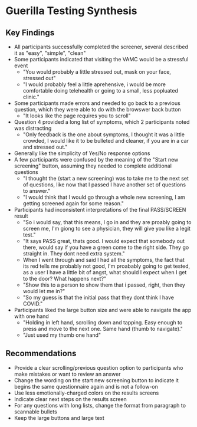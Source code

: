 # Guerilla Testing Synthesis

## Key Findings

- All participants successfully completed the screener, several described it as "easy", "simple", "clean"
- Some participants indicated that visiting the VAMC would be a stressful event
  - "You would probably a little stressed out, mask on your face, stressed out"
  - "I would probably feel a little aprehensive, i would be more comfortable doing telehealth or going to a small, less popluated clinic."
- Some participants made errors and needed to go back to a previous question, which they were able to do with the browswer back button
  - "It looks like the page requires you to scroll"
- Question 4 provided a long list of symptoms, which 2 participants noted was distracting
  - "Only feedback is the one about symptoms, I thought it was a little crowded, I would like it to be bulleted and cleaner, if you are in a car and stressed out."
- Generally like the simplicity of Yes/No response options
- A few participants were confused by the meaning of the "Start new screening" button, assuming they needed to complete additional questions
  - "I thought the (start a new screening) was to take me to the next set of questions, like now that I passed I have another set of questions to answer."
  - "I would think that I would go through a whole new screening, I am getting screened again for some reason."
- Participants had inconsistent interpretations of the final PASS/SCREEN result
  - "So i would say, that this means, I go in and they are proably going to screen me, I'm giong to see a physician, they will give you like a legit test."
  - "It says PASS great, thats good. I would expect that somebody out there, would say if you have a green come to the right side. They go straight in. They dont need extra system."
  - When I went through and said I had all the symptoms, the fact that its red tells me probably not good, I'm proabably going to get tested, as a user I have a little bit of angst, what should I expect when I get to the door? What happens next?"
  - "Show this to a person to show them that i passed, right, then they would let me in?"
  - "So my guess is that the initial pass that they dont think I have COVID."
- Participants liked the large button size and were able to navigate the app with one hand
  - "Holding in left hand, scrolling down and tapping. Easy enough to press and move to the next one. Same hand (thumb to navigate)."
  - "Just used my thumb one hand"

## Recommendations
- Provide a clear scrolling/previous question option to participants who make mistakes or want to review an answer
- Change the wording on the start new screening button to indicate it begins the same questionnaire again and is not a follow-on
- Use less emotionally-charged colors on the results screens
- Indicate clear next steps on the results screen
- For any questions with long lists, change the format from paragraph to scannable bullets
- Keep the large buttons and large text
